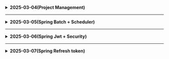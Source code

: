 <details>
  <summary><b>2025-03-04(Project Management)</b></summary>

  # 25.03.04 (화)
  ## PM(Project Management) 모듈형 강의 1회차

  1. AI가 대체할 수 없는 부분
      - 대인 관계와 감성적인 이해(공감 능력)
      - 리더십 & 동기 부여
      - 불확실한 상황 속에서 의사 결정
  2. 갈등 관리 전략
      1. 문제해결/협력
          1. 이해관계자에게 중대하고 반드시 극복해야 하는 갈등
          2. 갈등해결 과정이 배움으로 큰 의미를 가질 때
        3. 프로젝트 계획수립 단계의 핵심 의사 결정
      2. 강압/경쟁
          1. 긴급한 의사결정을 해야 하는 갈등(안전과 관련된 사안 || 프로젝트 마지막 쯤)
          2. 모든 이해관계자가 하기 싫어하는 일을 해야 할 때(ex. 문서 작업, 원가 절감)
          3. 당신이 경쟁에서 승리 70퍼 넘을 때
          4. **부정적인 효과**가 오래 지속
      3. 회피/지연
          1. 중요도가 낮은 갈등
          2. 감정적으로 격앙
          3. 해결의 가능성이 매우 희박한 경우 → 테스트 해야 알 수 있을 때
      4. 수용/수습 선택 상홯
          1. 과거에 대한 교훈과 미래의 신뢰를 구축해야 하는 갈등
          2. 내 잘못이 명백
          3. 일정 누락, 관리 실패 
      5. 타협/절충
          1. 해결을 위한 노력을 최소화 하고 싶을 때
          2. 대등한 힘을 가지고 다른 목표를 추구할 때
</details>

---------------------------------------

<details>
<summary><b>2025-03-05(Spring Batch + Scheduler)</b></summary>

# 25.03.05 (수)  Spring Batch + Scheduler
## Spring Batch
- **개념**
    - 대용량 데이터 처리를 위한 배치 프레임워크
    - 정해진 시간에 대량의 데이터를 처리
- **주요 구성 요소**
    - Job: 배치 처리 과정 하나를 의미
    - Step: Job의 실제 처리 단위
    - ItemReader: 데이터 읽기
    - ItemProcessor: 데이터 처리
    - ItemWriter: 데이터 쓰기
- **특징**
    - 자동화된 실행
    - 재시작 기능
    - 로깅/추적 기능
    - 트랜잭션 관리
#### 만약 프로젝트에서 사용한다면
    **트랜잭션 관리**:
    - Step 단위의 트랜잭션 관리로 실패하는 경우 롤백 가능
    - 장애가 발생했을 때 실패한 작업만 재퍼리 가능
    - 오류를 로그로 기록


    **정기적인 데이터 처리**:
    - 꿈의 x,y,z 좌표를 재설정, 설정을 실시간으로 하기 힘들다면 일정 시간에 일괄 처리하면 좋을 듯 합니다 -> Spring Scheduler와 연동해 일정 시간에 자동 처리

## Spring Scheduler

Spring Scheduler는 작업을 주기적으로 실행할 수 있게 해주는 기능

- **@EnableScheduling** 어노테이션으로 활성화
- **@Scheduled** 어노테이션을 사용하여 메서드에 스케줄 지정
- Cron 표현식을 사용하여 복잡한 스케줄링 가능


## Spring Batch + Scheduler 조합

Spring Batch와 Scheduler를 함께 사용하면 강력한 주기적 배치 처리 시스템을 구축할 수 있습니다:

1. Spring Batch로 배치 Job 구성
2. Scheduler로 Job 실행 주기 설정
3. 정기적으로 대량 데이터 처리 자동화

### 구현 방법

1. 의존성 추가 (Gradle):
   ```gradle
   implementation 'org.springframework.boot:spring-boot-starter-batch'
   implementation 'org.springframework.boot:spring-boot-starter-quartz'
   ```

2. BatchConfig 설정:
   ```java
   @Configuration
   @EnableBatchProcessing
   public class BatchConfig {
       @Autowired
       public JobBuilderFactory jobBuilderFactory;
       @Autowired
       public StepBuilderFactory stepBuilderFactory;

       @Bean
       public Job job() {
           return jobBuilderFactory.get("dreamCoordinatesJob")
               .start(step())
               .build();
       }

       @Bean
       public Step step() {
           return stepBuilderFactory.get("dreamCoordinatesStep")
               .tasklet((contribution, chunkContext) -> {
                   // 꿈의 좌표 재설정 로직
                   return RepeatStatus.FINISHED;
               })
               .build();
       }
   }
   ```

3. Scheduler 설정:
   ```java
   @Component
   public class BatchScheduler {
       @Autowired
       private JobLauncher jobLauncher;
       @Autowired
       private BatchConfig batchConfig;

       @Scheduled(cron = "0 0 0 * * ?") // 매일 자정에 실행
       public void runJob() {
           try {
               jobLauncher.run(batchConfig.job(), new JobParameters());
           } catch (Exception e) {
               // 에러 처리
           }
       }
   }
   ```

4. 메인 애플리케이션 클래스에 어노테이션 추가:
   ```java
   @EnableScheduling
   @EnableBatchProcessing
   @SpringBootApplication
   public class DreamApplication {
       public static void main(String[] args) {
           SpringApplication.run(DreamApplication.class, args);
       }
   }
   ```
</details>


----------------------------------------

<details>
<summary><b>2025-03-06(Spring Jwt + Security)</b></summary>

# 25.03.06 (목)
## 주요 구현 코드(Jwt, Security)
- MSA 적용 테스트를 위해 userservice 프로젝트 생성
### 1. JwtTokenProvider 
```java
@Component
@RequiredArgsConstructor
@Slf4j
public class JwtTokenProvider {

    @Value("${jwt.secret-key}")
    private String secretKey;

    @Value("${jwt.access-token-validity-in-ms}")
    private long accessTokenValidity;

    private Key key;
    private final UserDetailsService userDetailsService;

    @PostConstruct
    public void init() {
        String encodedKey = Base64.getEncoder().encodeToString(secretKey.getBytes());
        key = Keys.hmacShaKeyFor(encodedKey.getBytes());
    }

    public String createToken(String username, Long userId) {
        Claims claims = Jwts.claims().setSubject(username);
        claims.put("userId", userId);
        Date now = new Date();
        Date validity = new Date(now.getTime() + accessTokenValidity);

        return Jwts.builder()
                .setClaims(claims)
                .setIssuedAt(now)
                .setExpiration(validity)
                .signWith(key, SignatureAlgorithm.HS256)
                .compact();
    }

    public Authentication getAuthentication(String token) {
        UserDetails userDetails = this.userDetailsService.loadUserByUsername(getUsername(token));
        return new UsernamePasswordAuthenticationToken(userDetails, "", userDetails.getAuthorities());
    }

    public String getUsername(String token) {
        return Jwts.parserBuilder().setSigningKey(key).build().parseClaimsJws(token).getBody().getSubject();
    }

    public boolean validateToken(String token) {
        try {
            Jws<Claims> claims = Jwts.parserBuilder().setSigningKey(key).build().parseClaimsJws(token);
            return !claims.getBody().getExpiration().before(new Date());
        } catch (JwtException | IllegalArgumentException e) {
            return false;
        }
```

### 2. JwtAuthenticationFilter 
```java
@Component
@RequiredArgsConstructor
@Slf4j
public class JwtAuthenticationFilter extends OncePerRequestFilter {

    private final JwtTokenProvider jwtTokenProvider;

    @Override
    protected void doFilterInternal(HttpServletRequest request, HttpServletResponse response, FilterChain filterChain)
            throws ServletException, IOException {

        String token = resolveToken(request);

        if (token != null && jwtTokenProvider.validateToken(token)) {
            Authentication auth = jwtTokenProvider.getAuthentication(token);
            SecurityContextHolder.getContext().setAuthentication(auth);
        }

        filterChain.doFilter(request, response);
    }

    private String resolveToken(HttpServletRequest request) {
        String bearerToken = request.getHeader("Authorization");
        if (StringUtils.hasText(bearerToken) && bearerToken.startsWith("Bearer ")) {
            return bearerToken.substring(7);
        }
        return null;
    }
```
### 3. SecurityConfig
```java
@Configuration
@EnableWebSecurity
@RequiredArgsConstructor
public class SecurityConfig {

    private final JwtTokenProvider jwtTokenProvider;
    private final JwtAuthenticationEntryPoint authenticationEntryPoint;
    private final UserDetailsService userDetailsService;

    @Bean
    public SecurityFilterChain filterChain(HttpSecurity http) throws Exception {
        http
                // CSRF 보호 비활성화 (JWT 사용으로 불필요)
                .csrf(csrf -> csrf.disable())

                // 세션 관리 설정: STATELESS (JWT 사용으로 세션 사용 안함)
                .sessionManagement(session -> session
                        .sessionCreationPolicy(SessionCreationPolicy.STATELESS))

                // 예외 처리 설정
                .exceptionHandling(exception -> exception
                        .authenticationEntryPoint(authenticationEntryPoint))

                // 엔드포인트 권한 설정
                .authorizeHttpRequests(authorize -> authorize
                        // 공개 엔드포인트 설정
                        .requestMatchers("/api/users/signup", "/api/users/login", "/api/users/check/**").permitAll()
                        // 인증된 사용자만 접근 가능한 엔드포인트
                        .anyRequest().authenticated())

                // JWT 필터 추가 (UsernamePasswordAuthenticationFilter 전에 실행)
                .addFilterBefore(new JwtAuthenticationFilter(jwtTokenProvider),
                        UsernamePasswordAuthenticationFilter.class);

        return http.build();
    }

    @Bean
    public PasswordEncoder passwordEncoder() {
        return new BCryptPasswordEncoder();
    }

    @Bean
    public AuthenticationManager authenticationManager(AuthenticationConfiguration authenticationConfiguration) throws Exception {
        return authenticationConfiguration.getAuthenticationManager();
    }
}
```
## 오류 해결
# 오류

```java
 :: Spring Boot ::                (v3.4.3)

2025-03-06T08:24:56.339+09:00  INFO 27560 --- [userservice] [           main] c.c.userservice.UserserviceApplication   : Starting UserserviceApplication using Java 21.0.6 with PID 27560 (C:\Users\SSAFY\Desktop\HH_User_Service\userservice\build\classes\java\main started by SSAFY in C:\Users\SSAFY\Desktop\HH_User_Service\userservice)
2025-03-06T08:24:56.343+09:00  INFO 27560 --- [userservice] [           main] c.c.userservice.UserserviceApplication   : No active profile set, falling back to 1 default profile: "default"
2025-03-06T08:24:57.231+09:00  INFO 27560 --- [userservice] [           main] .s.d.r.c.RepositoryConfigurationDelegate : Bootstrapping Spring Data JPA repositories in DEFAULT mode.
2025-03-06T08:24:57.302+09:00  INFO 27560 --- [userservice] [           main] .s.d.r.c.RepositoryConfigurationDelegate : Finished Spring Data repository scanning in 62 ms. Found 1 JPA repository interface.
2025-03-06T08:24:57.990+09:00  INFO 27560 --- [userservice] [           main] o.s.b.w.embedded.tomcat.TomcatWebServer  : Tomcat initialized with port 8080 (http)
2025-03-06T08:24:58.007+09:00  INFO 27560 --- [userservice] [           main] o.apache.catalina.core.StandardService   : Starting service [Tomcat]
2025-03-06T08:24:58.008+09:00  INFO 27560 --- [userservice] [           main] o.apache.catalina.core.StandardEngine    : Starting Servlet engine: [Apache Tomcat/10.1.36]
2025-03-06T08:24:58.077+09:00  INFO 27560 --- [userservice] [           main] o.a.c.c.C.[Tomcat].[localhost].[/]       : Initializing Spring embedded WebApplicationContext
2025-03-06T08:24:58.078+09:00  INFO 27560 --- [userservice] [           main] w.s.c.ServletWebServerApplicationContext : Root WebApplicationContext: initialization completed in 1648 ms
2025-03-06T08:24:58.091+09:00 ERROR 27560 --- [userservice] [           main] o.s.b.web.embedded.tomcat.TomcatStarter  : Error starting Tomcat context. Exception: org.springframework.beans.factory.UnsatisfiedDependencyException. Message: Error creating bean with name 'jwtAuthenticationFilter' defined in file [C:\Users\SSAFY\Desktop\HH_User_Service\userservice\build\classes\java\main\com\c202\userservice\global\auth\JwtAuthenticationFilter.class]: Unsatisfied dependency expressed through constructor parameter 0: Error creating bean with name 'jwtTokenProvider' defined in file [C:\Users\SSAFY\Desktop\HH_User_Service\userservice\build\classes\java\main\com\c202\userservice\global\auth\JwtTokenProvider.class]: Unsatisfied dependency expressed through constructor parameter 0: No qualifying bean of type 'org.springframework.security.core.userdetails.UserDetailsService' available: expected at least 1 bean which qualifies as autowire candidate. Dependency annotations: {}
2025-03-06T08:24:58.126+09:00  INFO 27560 --- [userservice] [           main] o.apache.catalina.core.StandardService   : Stopping service [Tomcat]
2025-03-06T08:24:58.137+09:00  WARN 27560 --- [userservice] [           main] ConfigServletWebServerApplicationContext : Exception encountered during context initialization - cancelling refresh attempt: org.springframework.context.ApplicationContextException: Unable to start web server
2025-03-06T08:24:58.148+09:00  INFO 27560 --- [userservice] [           main] .s.b.a.l.ConditionEvaluationReportLogger : 

Error starting ApplicationContext. To display the condition evaluation report re-run your application with 'debug' enabled.
2025-03-06T08:24:58.176+09:00 ERROR 27560 --- [userservice] [           main] o.s.b.d.LoggingFailureAnalysisReporter   : 

***************************
APPLICATION FAILED TO START
***************************

Description:

Parameter 0 of constructor in com.c202.userservice.global.auth.JwtTokenProvider required a bean of type 'org.springframework.security.core.userdetails.UserDetailsService' that could not be found.

Action:

Consider defining a bean of type 'org.springframework.security.core.userdetails.UserDetailsService' in your configuration.

```

# 해결(Custom UserDetails, Service 구현)

Spring Security에서 `UserDetailsService` 빈을 찾을 수 없어서 발생하는 문제입니다. `JwtTokenProvider`가 생성자에서 `UserDetailsService`를 의존성으로 주입받으려 하는데, 이 빈이 없어서 문제가 발생.

이 문제를 해결하기 위해서는 `UserDetailsService` 구현체를 빈으로 등록.

```java
package com.c202.userservice.global.auth;

import com.c202.userservice.domain.user.entity.User;
import lombok.Getter;
import org.springframework.security.core.GrantedAuthority;
import org.springframework.security.core.authority.SimpleGrantedAuthority;
import org.springframework.security.core.userdetails.UserDetails;

import java.util.Collection;
import java.util.Collections;

@Getter
public class CustomUserDetails implements UserDetails {

    private final Long id;
    private final String username;
    private final String password;
    private final String nickName;
    private final Collection<? extends GrantedAuthority> authorities;

    public CustomUserDetails(User user) {
        this.id = user.getId();
        this.username = user.getUsername();
        this.password = user.getPassword();
        this.nickName = user.getNickname();
        this.authorities = Collections.singletonList(new SimpleGrantedAuthority("ROLE_USER"));
    }

    @Override
    public Collection<? extends GrantedAuthority> getAuthorities() {
        return authorities;
    }

    @Override
    public String getPassword() {
        return password;
    }

    @Override
    public String getUsername() {
        return username;
    }

    @Override
    public boolean isEnabled() {
        return true; // 계정 활성화 상태 미구현
    }

}

```

```java
package com.c202.userservice.global.auth;

import com.c202.userservice.domain.user.entity.User;
import com.c202.userservice.domain.user.repository.UserRepository;
import org.springframework.security.core.userdetails.UserDetails;
import org.springframework.security.core.userdetails.UserDetailsService;
import org.springframework.security.core.userdetails.UsernameNotFoundException;
import org.springframework.stereotype.Service;

@Service
public class CustomUserDetailsService implements UserDetailsService {

    private final UserRepository userRepository;

    public CustomUserDetailsService(UserRepository userRepository) {
        this.userRepository = userRepository;
    }
    @Override
    public UserDetails loadUserByUsername(String username) throws UsernameNotFoundException {
        User user = userRepository.findByUsername(username)
                .orElseThrow(() -> new UsernameNotFoundException(username));
        return new CustomUserDetails(user);
    }
}

```

</details>


------------------

<details>
<summary><b>2025-03-07(Spring Refresh token)</b></summary>

## Refresh Token 구현
### Refresh Token Entity
```java
package com.c202.userservice.global.auth.refreshtoken;

import jakarta.persistence.*;
import lombok.AllArgsConstructor;
import lombok.Builder;
import lombok.Getter;
import lombok.NoArgsConstructor;

@Entity
@Table(name = "refresh_tokens")
@Getter
@NoArgsConstructor
@AllArgsConstructor
@Builder
public class RefreshToken {

    @Id
    @GeneratedValue(strategy = GenerationType.IDENTITY)
    private Long id;

    // 사용자 ID와 매핑
    @Column(nullable = false)
    private Long userId;

    // 토큰 값 저장
    @Column(nullable = false, unique = true, length = 255)
    private String token;

    // 토큰 만료 시간
    @Column(nullable = false)
    private String expiryDate;

    // 토큰 값 업데이트 메소드
    public void updateToken(String token, String expiryDate) {
        this.token = token;
        this.expiryDate = expiryDate;
    }
}
```
### Refresh Token Repository

```java
package com.c202.userservice.global.auth.refreshtoken;

import org.springframework.data.jpa.repository.JpaRepository;

import java.util.Optional;

public interface RefreshTokenRepository extends JpaRepository<RefreshToken, Long> {


    // 토큰 값으로 리프레시 토큰 조회
    Optional<RefreshToken> findByToken(String token);

    // 사용자 ID로 리프레시 토큰 조회
    Optional<RefreshToken> findByUserId(Long userId);

    // 사용자 ID로 토큰 삭제 (로그아웃 시 사용)
    void deleteByUserId(Long userId);
}
```

### JwtTokenProvider에 refreshToken 메소드 추가

``` java
    // 리프레시 토큰 생성 메소드
    public String createRefreshToken(String username, Long userId) {
        // JWT 클레임 설정
        Claims claims = Jwts.claims().setSubject(username);
        claims.put("userId", userId);
        claims.put("type", "refresh"); // 토큰 타입 지정

        // 현재 시간과 만료 시간 설정
        Date now = new Date();
        Date validity = new Date(now.getTime() + refreshTokenValidity);

        // JWT 리프레시 토큰 생성
        String refreshToken = Jwts.builder()
                .setClaims(claims)
                .setIssuedAt(now)
                .setExpiration(validity)
                .signWith(key, SignatureAlgorithm.HS256)
                .compact();

        // 만료 시간을 문자열로 변환
        String expiryDate = LocalDateTime.now().plusNanos(refreshTokenValidity * 1000000).format(DATE_FORMATTER);

        // DB에 리프레시 토큰 저장 또는 업데이트
        Optional<RefreshToken> existingToken = refreshTokenRepository.findByUserId(userId);

        if (existingToken.isPresent()) {
            // 기존 토큰이 있으면 업데이트
            RefreshToken tokenEntity = existingToken.get();
            tokenEntity.updateToken(refreshToken, expiryDate);
            refreshTokenRepository.save(tokenEntity);
        } else {
            // 기존 토큰이 없으면 새로 생성
            RefreshToken tokenEntity = RefreshToken.builder()
                    .userId(userId)
                    .token(refreshToken)
                    .expiryDate(expiryDate)
                    .build();
            refreshTokenRepository.save(tokenEntity);
        }

        return refreshToken;
    }

    // 리프레시 토큰을 쿠키에 설정하는 메소드 추가
    public void addRefreshTokenToCookie(HttpServletResponse response, String refreshToken) {
        Cookie cookie = new Cookie("refresh_token", refreshToken);
        cookie.setHttpOnly(true);  // JavaScript에서 접근 불가능하게 설정
        cookie.setSecure(true);    // HTTPS에서만 전송 (운영 환경에서 활성화)
        cookie.setPath("/api/users");  // 쿠키 경로 설정
        cookie.setMaxAge((int) (refreshTokenValidity / 1000));  // 초 단위로 변환

        response.addCookie(cookie);
    }

    // 쿠키에서 리프레시 토큰 추출
    public String extractRefreshTokenFromCookie(HttpServletRequest request) {
        Cookie[] cookies = request.getCookies();
        if (cookies != null) {
            for (Cookie cookie : cookies) {
                if ("refresh_token".equals(cookie.getName())) {
                    return cookie.getValue();
                }
            }
        }
        return null;
    }

    // 리프레시 토큰 쿠키 삭제
    public void deleteRefreshTokenCookie(HttpServletResponse response) {
        Cookie cookie = new Cookie("refresh_token", null);
        cookie.setHttpOnly(true);
        cookie.setSecure(true);
        cookie.setPath("/api/users");
        cookie.setMaxAge(0);  // 즉시 만료

        response.addCookie(cookie);
    }

        // 리프레시 토큰으로 새 액세스 토큰 발급
    public String refreshAccessToken(String refreshToken) {
        // 리프레시 토큰 유효성 검증
        if (!validateToken(refreshToken)) {
            throw new ServiceException.AuthenticationException("유효하지 않은 리프레시 토큰입니다.");
        }

        // 토큰 타입 확인
        String tokenType = getTokenType(refreshToken);
        if (!"refresh".equals(tokenType)) {
            throw new ServiceException.AuthenticationException("유효한 리프레시 토큰이 아닙니다.");
        }

        // DB에 저장된 리프레시 토큰 확인
        Optional<RefreshToken> savedToken = refreshTokenRepository.findByToken(refreshToken);
        if (savedToken.isEmpty()) {
            throw new ServiceException.AuthenticationException("저장된 리프레시 토큰을 찾을 수 없습니다.");
        }

        // 토큰에서 사용자 정보 추출
        String username = getUsername(refreshToken);
        Long userId = getUserId(refreshToken);

        // 새 액세스 토큰 생성 및 반환
        return createAccessToken(username, userId);
    }

```
### 테스트 결과
![image](./images/1w/login.png)
![image](./images/1w/cookie.png)
![image](./images/1w/logout.png)
![image](./images/1w/refresh.png)
</details>